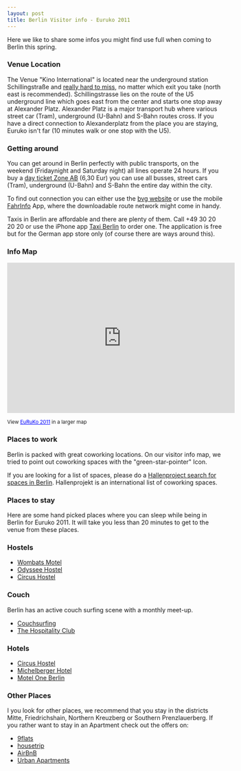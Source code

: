 ```yaml
---
layout: post
title: Berlin Visitor info - Euruko 2011
---
```


Here we like to share some infos you might find use full when coming to Berlin this spring.

### Venue Location
The Venue "Kino International" is located near the underground station Schillingstraße and [really hard to miss](http://maps.google.de/maps?hl=en&ie=UTF8&q=kino+international&fb=1&gl=de&hq=kino+international&cid=0,0,5477264429335183868&sqi=2&hnear=&ll=52.520543,13.42171&spn=0.008591,0.022724&z=16&layer=c&cbll=52.520492,13.421893&panoid=8eL5v8Qm62FY2ZrDVNzHHg&cbp=12,65.55,,0,0]), no matter which exit you take (north east is recommended). Schillingstrasse lies on the route of the U5 underground line which goes east from the center and starts one stop away at Alexander Platz. Alexander Platz is a major transport hub where various street car (Tram), underground (U-Bahn) and S-Bahn routes cross. If you have a direct connection to Alexanderplatz from the place you are staying, Euruko isn't far (10 minutes walk or one stop with the U5). 

### Getting around

You can get around in Berlin perfectly with public transports, on the weekend (Fridaynight and Saturday night) all lines operate 24 hours. If you buy a [day ticket Zone AB](http://www.bvg.de/index.php/en/17182/name/Single%2BTickets%2Band%2BDay%2BTicket/article/77357.html) (6,30 Eur) you can use all busses, street cars (Tram), underground (U-Bahn) and S-Bahn the entire day within the city.

To find out connection you can either use the [bvg website](http://www.fahrinfo-berlin.de/Fahrinfo/bin/query.bin/en?ld=0.1&) or use the mobile [FahrInfo](http://itunes.apple.com/us/app/fahrinfo-berlin/id284971745?mt=8) App, where the downloadable route network might come in handy.

Taxis in Berlin are affordable and there are plenty of them. Call +49 30 20 20 20 or use the iPhone app [Taxi Berlin](http://itunes.apple.com/de/app/taxi-berlin/id399786921?mt=8) to order one. The application is free but for the German app store only (of course there are ways around this).

### Info Map
<p id="visitor-info-map">

<iframe width="530" height="350" frameborder="0" scrolling="no" marginheight="0" marginwidth="0" src="http://maps.google.com/maps/ms?ie=UTF8&amp;hl=en&amp;oe=UTF8&amp;msa=0&amp;msid=209047120561350687342.0004a1a46a43c49df8c66&amp;ll=52.524584,13.424043&amp;spn=0.048369,0.071808&amp;output=embed">

</iframe>

<br />

<small>

View <a href="http://maps.google.com/maps/ms?ie=UTF8&amp;hl=en&amp;oe=UTF8&amp;msa=0&amp;msid=209047120561350687342.0004a1a46a43c49df8c66&amp;ll=52.524584,13.424043&amp;spn=0.048369,0.071808&amp;source=embed" style="color:#0000FF;text-align:left">EuRuKo 2011</a> in a larger map

</small>

</p>

### Places to work

Berlin is packed with great coworking locations. On our visitor info map, we tried to point out coworking spaces with the "green-star-pointer" Icon.

If you are looking for a list of spaces, please do a [Hallenproject search for spaces in Berlin](http://hallenprojekt.de/places/search?commit=Suche&locale=en&query=Berlin&view=). Hallenprojekt is an international list of coworking spaces.

### Places to stay
Here are some hand picked places where you can sleep while being in Berlin for Euruko 2011. It will take you less than 20 minutes to get to the venue from these places.

### Hostels
* [Wombats Motel](http://www.wombats-hostels.com/berlin/)
* [Odyssee Hostel](http://www.globetrotterhostel.de)
* [Circus Hostel](http://www.circus-berlin.de/0/circus_company.html)

### Couch
Berlin has an active couch surfing scene with a monthly meet-up.

* [Couchsurfing](http://www.couchsurfing.org/)
* [The Hospitality Club](http://www.hospitalityclub.org/)

### Hotels
* [Circus Hostel](http://www.circus-berlin.de/0/circus_company.html)
* [Michelberger Hotel](http://www.michelbergerhotel.com/#/en/hotel)
* [Motel One Berlin](http://www.motel-one.com/uk/motel-one-search/berlin/hotel-berlin-alexanderplatz.html)

### Other Places
I you look for other places, we recommend that you stay in the districts Mitte, Friedrichshain, Northern Kreuzberg or Southern Prenzlauerberg. If you rather want to stay in an Apartment check out the offers on:

* [9flats](http://9flats.com)
* [housetrip](http://housetrip.com)
* [AirBnB](http://www.airbnb.com/)
* [Urban Apartments](http://www.urban-apartments.com/berlin/)
